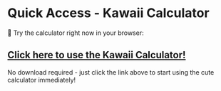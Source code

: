 # Quick Access - Kawaii Calculator

🌟 Try the calculator right now in your browser:

## [Click here to use the Kawaii Calculator!](https://daniel-hillman.github.io/kawaii-calculator/)

No download required - just click the link above to start using the cute calculator immediately!